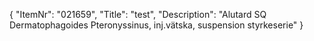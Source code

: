 {
  "ItemNr": "021659",
  "Title": "test",
  "Description": "Alutard SQ Dermatophagoides Pteronyssinus, inj.vätska, suspension styrkeserie"
}